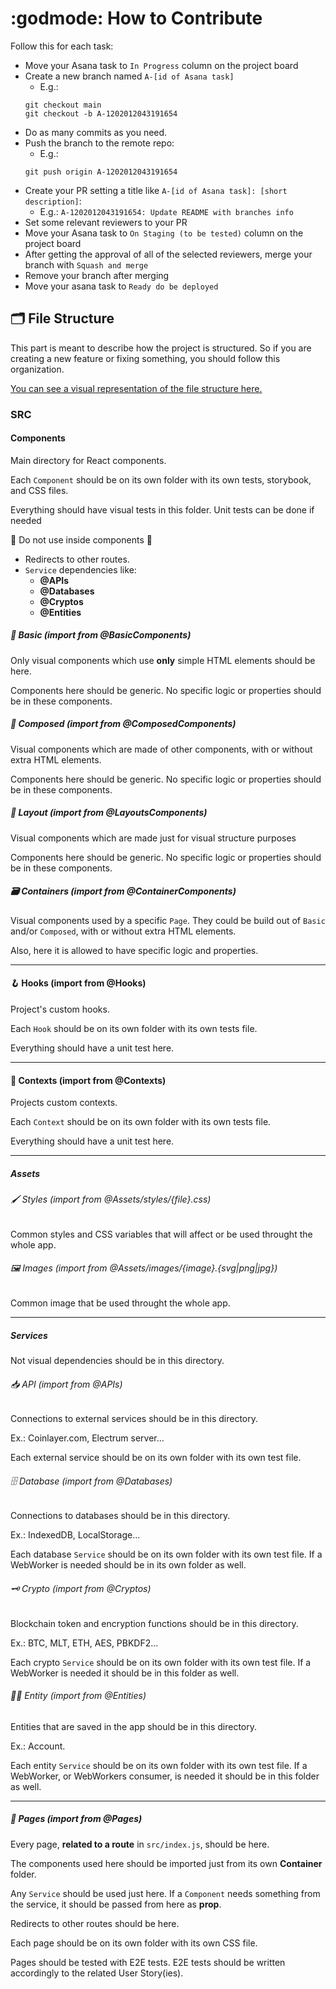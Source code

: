 # :godmode: How to Contribute

Follow this for each task:

- Move your Asana task to `In Progress` column on the project board
- Create a new branch named `A-[id of Asana task]`
  - E.g.:
  ```
  git checkout main
  git checkout -b A-1202012043191654
  ```
- Do as many commits as you need.
- Push the branch to the remote repo:
  - E.g.:
  ```
  git push origin A-1202012043191654
  ```
- Create your PR setting a title like `A-[id of Asana task]: [short description]`:
  - E.g.: `A-1202012043191654: Update README with branches info`
- Set some relevant reviewers to your PR
- Move your Asana task to `On Staging (to be tested)` column on the project board
- After getting the approval of all of the selected reviewers, merge your branch with `Squash and merge`
- Remove your branch after merging
- Move your asana task to `Ready do be deployed`

## :card_index_dividers: File Structure

This part is meant to describe how the project is structured. So if you are creating a new feature or fixing something, you should follow this organization.

[You can see a visual representation of the file structure here.](./FileStructure.jpg?raw=true)

### SRC

#### Components

Main directory for React components.

Each `Component` should be on its own folder with its own tests, storybook, and CSS files.

Everything should have visual tests in this folder. Unit tests can be done if needed

:no_entry_sign: Do not use inside components :no_entry_sign:

- Redirects to other routes.
- `Service` dependencies like:
  - **@APIs**
  - **@Databases**
  - **@Cryptos**
  - **@Entities**

##### :bust_in_silhouette: Basic (import from @BasicComponents)

Only visual components which use **only** simple HTML elements should be here.

Components here should be generic. No specific logic or properties should be in these components.

##### :busts_in_silhouette: Composed (import from @ComposedComponents)

Visual components which are made of other components, with or without extra HTML elements.

Components here should be generic. No specific logic or properties should be in these components.

##### :straight_ruler: Layout (import from @LayoutsComponents)

Visual components which are made just for visual structure purposes

Components here should be generic. No specific logic or properties should be in these components.

##### :card_file_box: Containers (import from @ContainerComponents)

Visual components used by a specific `Page`. They could be build out of `Basic` and/or `Composed`, with or without extra HTML elements.

Also, here it is allowed to have specific logic and properties.

---

#### :hook: Hooks (import from @Hooks)

Project's custom hooks.

Each `Hook` should be on its own folder with its own tests file.

Everything should have a unit test here.

---

#### :bookmark_tabs: Contexts (import from @Contexts)

Projects custom contexts.

Each `Context` should be on its own folder with its own tests file.

Everything should have a unit test here.

---

##### Assets

###### :paintbrush: Styles (import from @Assets/styles/{file}.css)

Common styles and CSS variables that will affect or be used throught the whole app.

###### :framed_picture: Images (import from @Assets/images/{image}.{svg|png|jpg})

Common image that be used throught the whole app.

---

##### Services

Not visual dependencies should be in this directory.

###### :inbox_tray: API (import from @APIs)

Connections to external services should be in this directory.

Ex.: Coinlayer.com, Electrum server...

Each external service should be on its own folder with its own test file.

###### :file_cabinet: Database (import from @Databases)

Connections to databases should be in this directory.

Ex.: IndexedDB, LocalStorage...

Each database `Service` should be on its own folder with its own test file. If a WebWorker is needed should be in its own folder as well.

###### :old_key: Crypto (import from @Cryptos)

Blockchain token and encryption functions should be in this directory.

Ex.: BTC, MLT, ETH, AES, PBKDF2...

Each crypto `Service` should be on its own folder with its own test file. If a WebWorker is needed it should be in this folder as well.

###### :raising_hand_woman: Entity (import from @Entities)

Entities that are saved in the app should be in this directory.

Ex.: Account.

Each entity `Service` should be on its own folder with its own test file. If a WebWorker, or WebWorkers consumer, is needed it should be in this folder as well.

---

##### :page_with_curl: Pages (import from @Pages)

Every page, **related to a route** in `src/index.js`, should be here.

The components used here should be imported just from its own **Container** folder.

Any `Service` should be used just here. If a `Component` needs something from the service, it should be passed from here as **prop**.

Redirects to other routes should be here.

Each page should be on its own folder with its own CSS file.

Pages should be tested with E2E tests. E2E tests should be written accordingly to the related User Story(ies).
